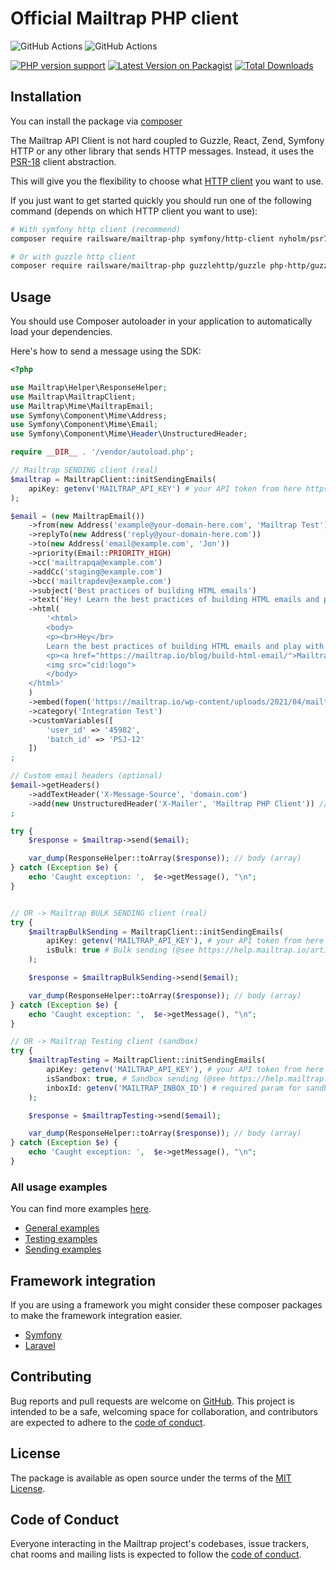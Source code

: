 Official Mailtrap PHP client
===============
![GitHub Actions](https://github.com/railsware/mailtrap-php/actions/workflows/ci-phpunit.yml/badge.svg)
![GitHub Actions](https://github.com/railsware/mailtrap-php/actions/workflows/ci-psalm.yaml/badge.svg)

[![PHP version support](https://img.shields.io/packagist/dependency-v/railsware/mailtrap-php/php?style=flat)](https://packagist.org/packages/railsware/mailtrap-php)
[![Latest Version on Packagist](https://img.shields.io/packagist/v/railsware/mailtrap-php.svg?style=flat)](https://packagist.org/packages/railsware/mailtrap-php)
[![Total Downloads](https://img.shields.io/packagist/dt/railsware/mailtrap-php.svg?style=flat)](https://packagist.org/packages/railsware/mailtrap-php)


## Installation
You can install the package via [composer](http://getcomposer.org/)

The Mailtrap API Client is not hard coupled to Guzzle, React, Zend, Symfony HTTP or any other library that sends
HTTP messages. Instead, it uses the [PSR-18](https://www.php-fig.org/psr/psr-18/) client abstraction.

This will give you the flexibility to choose what [HTTP client](https://docs.php-http.org/en/latest/clients.html) you want to use.

If you just want to get started quickly you should run one of the following command (depends on which HTTP client you want to use):
```bash
# With symfony http client (recommend)
composer require railsware/mailtrap-php symfony/http-client nyholm/psr7

# Or with guzzle http client
composer require railsware/mailtrap-php guzzlehttp/guzzle php-http/guzzle7-adapter
```

## Usage
You should use Composer autoloader in your application to automatically load your dependencies. 

Here's how to send a message using the SDK:

```php
<?php

use Mailtrap\Helper\ResponseHelper;
use Mailtrap\MailtrapClient;
use Mailtrap\Mime\MailtrapEmail;
use Symfony\Component\Mime\Address;
use Symfony\Component\Mime\Email;
use Symfony\Component\Mime\Header\UnstructuredHeader;

require __DIR__ . '/vendor/autoload.php';

// Mailtrap SENDING client (real)
$mailtrap = MailtrapClient::initSendingEmails(
    apiKey: getenv('MAILTRAP_API_KEY') # your API token from here https://mailtrap.io/api-tokens
);

$email = (new MailtrapEmail())
    ->from(new Address('example@your-domain-here.com', 'Mailtrap Test'))
    ->replyTo(new Address('reply@your-domain-here.com'))
    ->to(new Address('email@example.com', 'Jon'))
    ->priority(Email::PRIORITY_HIGH)
    ->cc('mailtrapqa@example.com')
    ->addCc('staging@example.com')
    ->bcc('mailtrapdev@example.com')
    ->subject('Best practices of building HTML emails')
    ->text('Hey! Learn the best practices of building HTML emails and play with ready-to-go templates. Mailtrap’s Guide on How to Build HTML Email is live on our blog')
    ->html(
        '<html>
        <body>
        <p><br>Hey</br>
        Learn the best practices of building HTML emails and play with ready-to-go templates.</p>
        <p><a href="https://mailtrap.io/blog/build-html-email/">Mailtrap’s Guide on How to Build HTML Email</a> is live on our blog</p>
        <img src="cid:logo">
        </body>
    </html>'
    )
    ->embed(fopen('https://mailtrap.io/wp-content/uploads/2021/04/mailtrap-new-logo.svg', 'r'), 'logo', 'image/svg+xml')
    ->category('Integration Test')
    ->customVariables([
        'user_id' => '45982',
        'batch_id' => 'PSJ-12'
    ])
;

// Custom email headers (optional)
$email->getHeaders()
    ->addTextHeader('X-Message-Source', 'domain.com')
    ->add(new UnstructuredHeader('X-Mailer', 'Mailtrap PHP Client')) // the same as addTextHeader
;

try {
    $response = $mailtrap->send($email);

    var_dump(ResponseHelper::toArray($response)); // body (array)
} catch (Exception $e) {
    echo 'Caught exception: ',  $e->getMessage(), "\n";
}


// OR -> Mailtrap BULK SENDING client (real)
try {
    $mailtrapBulkSending = MailtrapClient::initSendingEmails(
        apiKey: getenv('MAILTRAP_API_KEY'), # your API token from here https://mailtrap.io/api-tokens
        isBulk: true # Bulk sending (@see https://help.mailtrap.io/article/113-sending-streams)
    );

    $response = $mailtrapBulkSending->send($email);

    var_dump(ResponseHelper::toArray($response)); // body (array)
} catch (Exception $e) {
    echo 'Caught exception: ',  $e->getMessage(), "\n";
}

// OR -> Mailtrap Testing client (sandbox)
try {
    $mailtrapTesting = MailtrapClient::initSendingEmails(
        apiKey: getenv('MAILTRAP_API_KEY'), # your API token from here https://mailtrap.io/api-tokens
        isSandbox: true, # Sandbox sending (@see https://help.mailtrap.io/article/109-getting-started-with-mailtrap-email-testing)
        inboxId: getenv('MAILTRAP_INBOX_ID') # required param for sandbox sending
    );

    $response = $mailtrapTesting->send($email);

    var_dump(ResponseHelper::toArray($response)); // body (array)
} catch (Exception $e) {
    echo 'Caught exception: ',  $e->getMessage(), "\n";
}

```

### All usage examples

You can find more examples [here](examples).
* [General examples](examples/general)
* [Testing examples](examples/testing)
* [Sending examples](examples/sending)


## Framework integration

If you are using a framework you might consider these composer packages to make the framework integration easier.

* [Symfony](src/Bridge/Symfony)
* [Laravel](src/Bridge/Laravel)

## Contributing

Bug reports and pull requests are welcome on [GitHub](https://github.com/railsware/mailtrap-php). This project is intended to be a safe, welcoming space for collaboration, and contributors are expected to adhere to the [code of conduct](CODE_OF_CONDUCT.md).

## License

The package is available as open source under the terms of the [MIT License](https://opensource.org/licenses/MIT).

## Code of Conduct

Everyone interacting in the Mailtrap project's codebases, issue trackers, chat rooms and mailing lists is expected to follow the [code of conduct](CODE_OF_CONDUCT.md).

